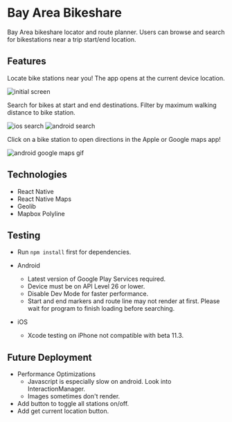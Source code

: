 # Bay Area Bikeshare

Bay Area bikeshare locator and route planner. 
Users can browse and search for bikestations near a trip start/end location.

## Features 
Locate bike stations near you! The app opens at the current device location.

![initial screen](http://res.cloudinary.com/adrienne/image/upload/c_scale,w_320/v1519339588/bikeshare/iOS_initial_screen.png)

Search for bikes at start and end destinations. Filter by maximum walking distance to bike station.

![ios search](http://res.cloudinary.com/adrienne/image/upload/c_scale,w_320/v1519339588/bikeshare/iOS_SF_search.png)
![android search](http://res.cloudinary.com/adrienne/image/upload/c_scale,w_310/v1519339588/bikeshare/Android_San_Jose.png)

Click on a bike station to open directions in the Apple or Google maps app!

![android google maps gif](http://res.cloudinary.com/adrienne/image/upload/c_scale,q_60,w_300/v1519340288/bikeshare/googlemapsdirections.gif)

## Technologies
- React Native
- React Native Maps
- Geolib
- Mapbox Polyline

## Testing 
- Run `npm install` first for dependencies.

- Android  
    - Latest version of Google Play Services required.
    - Device must be on API Level 26 or lower.
    - Disable Dev Mode for faster performance.
    - Start and end markers and route line may not render at first. Please wait for program to finish loading before searching.
   
- iOS
    - Xcode testing on iPhone not compatible with beta 11.3.

## Future Deployment
- Performance Optimizations
  - Javascript is especially slow on android. Look into InteractionManager.
  - Images sometimes don't render.
- Add button to toggle all stations on/off.
- Add get current location button.
